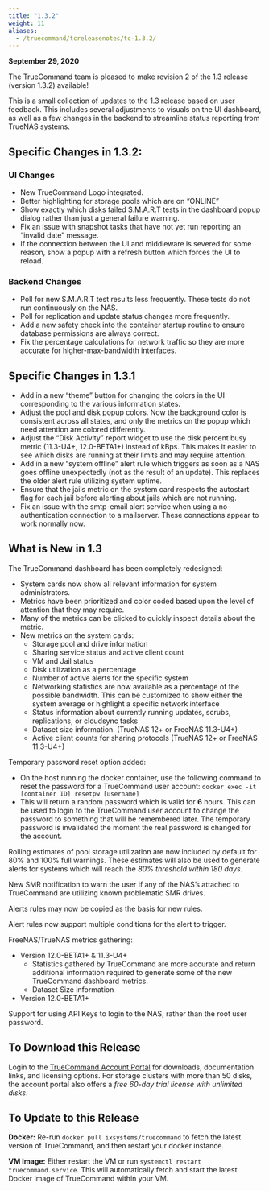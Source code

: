 ```yaml
---
title: "1.3.2"
weight: 11
aliases:
  - /truecommand/tcreleasenotes/tc-1.3.2/
---
```


**September 29, 2020**

The TrueCommand team is pleased to make revision 2 of the 1.3 release (version 1.3.2) available!

This is a small collection of updates to the 1.3 release based on user feedback.
This includes several adjustments to visuals on the UI dashboard, as well as a few changes in the backend to streamline status reporting from TrueNAS systems.

## Specific Changes in 1.3.2:

### UI Changes

* New TrueCommand Logo integrated.
* Better highlighting for storage pools which are on “ONLINE”
* Show exactly which disks failed S.M.A.R.T tests in the dashboard popup dialog rather than just a general failure warning.
* Fix an issue with snapshot tasks that have not yet run reporting an “invalid date” message.
* If the connection between the UI and middleware is severed for some reason, show a popup with a refresh button which forces the UI to reload.

### Backend Changes

* Poll for new S.M.A.R.T test results less frequently. These tests do not run continuously on the NAS.
* Poll for replication and update status changes more frequently.
* Add a new safety check into the container startup routine to ensure database permissions are always correct.
* Fix the percentage calculations for network traffic so they are more accurate for higher-max-bandwidth interfaces.

## Specific Changes in 1.3.1

* Add in a new “theme” button for changing the colors in the UI corresponding to the various information states.
* Adjust the pool and disk popup colors. Now the background color is consistent across all states, and only the metrics on the popup which need attention are colored differently.
* Adjust the “Disk Activity” report widget to use the disk percent busy metric (11.3-U4+, 12.0-BETA1+) instead of kBps. This makes it easier to see which disks are running at their limits and may require attention.
* Add in a new “system offline” alert rule which triggers as soon as a NAS goes offline unexpectedly (not as the result of an update). This replaces the older alert rule utilizing system uptime.
* Ensure that the jails metric on the system card respects the autostart flag for each jail before alerting about jails which are not running.
* Fix an issue with the smtp-email alert service when using a no-authentication connection to a mailserver. These connections appear to work normally now.

## What is New in 1.3

The TrueCommand dashboard has been completely redesigned:

* System cards now show all relevant information for system administrators.
* Metrics have been prioritized and color coded based upon the level of attention that they may require.
* Many of the metrics can be clicked to quickly inspect details about the metric.
* New metrics on the system cards:
  * Storage pool and drive information
  * Sharing service status and active client count
  * VM and Jail status
  * Disk utilization as a percentage
  * Number of active alerts for the specific system
  * Networking statistics are now available as a percentage of the possible bandwidth. This can be customized to show either the system average or highlight a specific network interface
  * Status information about currently running updates, scrubs, replications, or cloudsync tasks
  * Dataset size information. (TrueNAS 12+ or FreeNAS 11.3-U4+)
  * Active client counts for sharing protocols (TrueNAS 12+ or FreeNAS 11.3-U4+)

Temporary password reset option added:

* On the host running the docker container, use the following command to reset the password for a TrueCommand user account: `docker exec -it [container ID] resetpw [username] `
* This will return a random password which is valid for **6** hours.
  This can be used to login to the TrueCommand user account to change the password to something that will be remembered later.
  The temporary password is invalidated the moment the real password is changed for the account.

Rolling estimates of pool storage utilization are now included by default for 80% and 100% full warnings.
These estimates will also be used to generate alerts for systems which will reach the *80% threshold within 180 days*.

New SMR notification to warn the user if any of the NAS’s attached to TrueCommand are utilizing known problematic SMR drives.

Alerts rules may now be copied as the basis for new rules.

Alert rules now support multiple conditions for the alert to trigger.

FreeNAS/TrueNAS metrics gathering:

* Version 12.0-BETA1+ & 11.3-U4+
  * Statistics gathered by TrueCommand are more accurate and return additional information required to generate some of the new TrueCommand dashboard metrics.
  * Dataset Size information
* Version 12.0-BETA1+

Support for using API Keys to login to the NAS, rather than the root user password.
 
## To Download this Release

Login to the [TrueCommand Account Portal](https://portal.ixsystems.com) for downloads, documentation links, and licensing options.
For storage clusters with more than 50 disks, the account portal also offers a *free 60-day trial license with unlimited disks*.
 
## To Update to this Release

**Docker:** Re-run `docker pull ixsystems/truecommand` to fetch the latest version of TrueCommand, and then restart your docker instance.

**VM Image:** Either restart the VM or run `systemctl restart truecommand.service`.
This will automatically fetch and start the latest Docker image of TrueCommand within your VM.
